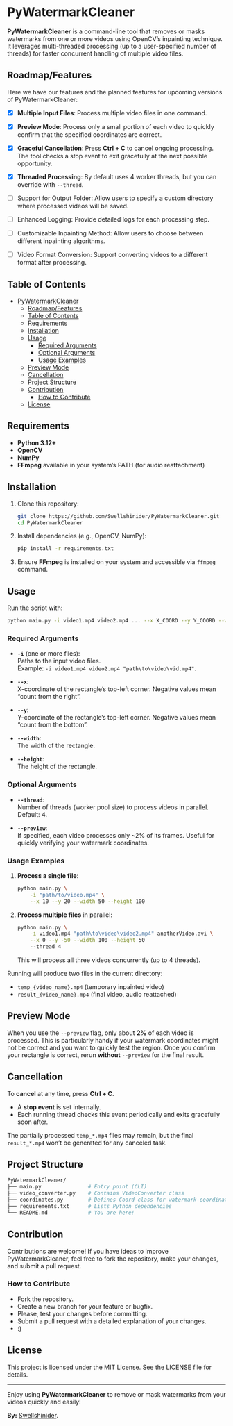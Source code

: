 # PyWatermarkCleaner

**PyWatermarkCleaner** is a command-line tool that removes or masks watermarks from one or more videos using OpenCV’s inpainting technique. It leverages multi-threaded processing (up to a user-specified number of threads) for faster concurrent handling of multiple video files.

## Roadmap/Features

Here we have our features and the planned features for upcoming versions of PyWatermarkCleaner:

- [x] **Multiple Input Files**: Process multiple video files in one command. 
- [x] **Preview Mode**: Process only a small portion of each video to quickly confirm that the specified coordinates are correct.  
- [x] **Graceful Cancellation**: Press **Ctrl + C** to cancel ongoing processing. The tool checks a stop event to exit gracefully at the next possible opportunity.  
- [x] **Threaded Processing**: By default uses 4 worker threads, but you can override with `--thread`.  

- [ ] Support for Output Folder: Allow users to specify a custom directory where processed videos will be saved.
- [ ] Enhanced Logging: Provide detailed logs for each processing step.
- [ ] Customizable Inpainting Method: Allow users to choose between different inpainting algorithms.
- [ ] Video Format Conversion: Support converting videos to a different format after processing.
  
## Table of Contents

- [PyWatermarkCleaner](#pywatermarkcleaner)
  - [Roadmap/Features](#roadmapfeatures)
  - [Table of Contents](#table-of-contents)
  - [Requirements](#requirements)
  - [Installation](#installation)
  - [Usage](#usage)
    - [Required Arguments](#required-arguments)
    - [Optional Arguments](#optional-arguments)
    - [Usage Examples](#usage-examples)
  - [Preview Mode](#preview-mode)
  - [Cancellation](#cancellation)
  - [Project Structure](#project-structure)
  - [Contribution](#contribution)
    - [How to Contribute](#how-to-contribute)
  - [License](#license)

## Requirements

- **Python 3.12+**  
- **OpenCV** 
- **NumPy**  
- **FFmpeg** available in your system’s PATH (for audio reattachment)  

## Installation

1. Clone this repository:
   ```bash
   git clone https://github.com/Swellshinider/PyWatermarkCleaner.git
   cd PyWatermarkCleaner
   ```
2. Install dependencies (e.g., OpenCV, NumPy):
   ```bash
   pip install -r requirements.txt
   ```
3. Ensure **FFmpeg** is installed on your system and accessible via `ffmpeg` command.

## Usage

Run the script with:
```bash
python main.py -i video1.mp4 video2.mp4 ... --x X_COORD --y Y_COORD --width W_VALUE --height H_VALUE [options]
```

### Required Arguments

- **`-i`** (one or more files):  
  Paths to the input video files.  
  Example: `-i video1.mp4 video2.mp4 "path\to\video\vid.mp4"`.

- **`--x`**:  
  X-coordinate of the rectangle’s top-left corner. Negative values mean “count from the right”.

- **`--y`**:  
  Y-coordinate of the rectangle’s top-left corner. Negative values mean “count from the bottom”.

- **`--width`**:  
  The width of the rectangle.

- **`--height`**:  
  The height of the rectangle.

### Optional Arguments

- **`--thread`**:  
  Number of threads (worker pool size) to process videos in parallel. Default: 4.

- **`--preview`**:  
  If specified, each video processes only ~2% of its frames. Useful for quickly verifying your watermark coordinates.

### Usage Examples

1. **Process a single file**:
   ```bash
   python main.py \
       -i "path/to/video.mp4" \
       --x 10 --y 20 --width 50 --height 100
   ```

2. **Process multiple files** in parallel:
    ```bash
    python main.py \
        -i video1.mp4 "path\to\video\video2.mp4" anotherVideo.avi \
        --x 0 --y -50 --width 100 --height 50
        --thread 4
    ```
    This will process all three videos concurrently (up to 4 threads).
    
Running will produce two files in the current directory:
- `temp_{video_name}.mp4` (temporary inpainted video)
- `result_{video_name}.mp4` (final video, audio reattached)

## Preview Mode

When you use the `--preview` flag, only about **2%** of each video is processed. This is particularly handy if your watermark coordinates might not be correct and you want to quickly test the region. Once you confirm your rectangle is correct, rerun **without** `--preview` for the final result.

## Cancellation

To **cancel** at any time, press **Ctrl + C**.  
- A **stop event** is set internally.  
- Each running thread checks this event periodically and exits gracefully soon after.

The partially processed `temp_*.mp4` files may remain, but the final `result_*.mp4` won’t be generated for any canceled task.

## Project Structure

```bash
PyWatermarkCleaner/
├── main.py               # Entry point (CLI)
├── video_converter.py    # Contains VideoConverter class
├── coordinates.py        # Defines Coord class for watermark coordinates
├── requirements.txt      # Lists Python dependencies
└── README.md             # You are here!
```

## Contribution

Contributions are welcome! If you have ideas to improve PyWatermarkCleaner, feel free to fork the repository, make your changes, and submit a pull request.

### How to Contribute

- Fork the repository.
- Create a new branch for your feature or bugfix.
- Please, test your changes before committing.
- Submit a pull request with a detailed explanation of your changes.
- :)

## License

This project is licensed under the MIT License. See the LICENSE file for details.

---

Enjoy using **PyWatermarkCleaner** to remove or mask watermarks from your videos quickly and easily!  

**By:** [Swellshinider](https://github.com/Swellshinider).